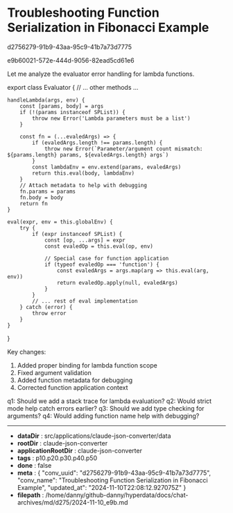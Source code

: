 # Troubleshooting Function Serialization in Fibonacci Example

d2756279-91b9-43aa-95c9-41b7a73d7775

e9b60021-572e-444d-9056-82ead5cd61e6

 Let me analyze the evaluator error handling for lambda functions.

<antArtifact identifier="lambda-evaluator" type="application/vnd.ant.code" language="javascript" title="Lambda Function Evaluator Fix">
export class Evaluator {
    // ... other methods ...

    handleLambda(args, env) {
        const [params, body] = args
        if (!(params instanceof SPList)) {
            throw new Error('Lambda parameters must be a list')
        }

        const fn = (...evaledArgs) => {
            if (evaledArgs.length !== params.length) {
                throw new Error(`Parameter/argument count mismatch: ${params.length} params, ${evaledArgs.length} args`)
            }
            const lambdaEnv = env.extend(params, evaledArgs)
            return this.eval(body, lambdaEnv)
        }
        // Attach metadata to help with debugging
        fn.params = params
        fn.body = body
        return fn
    }

    eval(expr, env = this.globalEnv) {
        try {
            if (expr instanceof SPList) {
                const [op, ...args] = expr
                const evaledOp = this.eval(op, env)
                
                // Special case for function application
                if (typeof evaledOp === 'function') {
                    const evaledArgs = args.map(arg => this.eval(arg, env))
                    return evaledOp.apply(null, evaledArgs)
                }
            }
            // ... rest of eval implementation
        } catch (error) {
            throw error
        }
    }
}
</antArtifact>

Key changes:
1. Added proper binding for lambda function scope
2. Fixed argument validation
3. Added function metadata for debugging
4. Corrected function application context

q1: Should we add a stack trace for lambda evaluation?
q2: Would strict mode help catch errors earlier?
q3: Should we add type checking for arguments?
q4: Would adding function name help with debugging?

---

* **dataDir** : src/applications/claude-json-converter/data
* **rootDir** : claude-json-converter
* **applicationRootDir** : claude-json-converter
* **tags** : p10.p20.p30.p40.p50
* **done** : false
* **meta** : {
  "conv_uuid": "d2756279-91b9-43aa-95c9-41b7a73d7775",
  "conv_name": "Troubleshooting Function Serialization in Fibonacci Example",
  "updated_at": "2024-11-10T22:08:12.927075Z"
}
* **filepath** : /home/danny/github-danny/hyperdata/docs/chat-archives/md/d275/2024-11-10_e9b.md